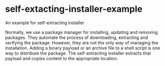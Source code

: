 # self-extacting-installer-example
An example for self-extracting installer

Normally, we use a package manager for installing, updating and removing packages. They automate the process of downloading, extracting and verifying the package. However, they are not the only way of managing the installation. Adding a binary payload or an archive file to a shell script is one way to distribute the package. The self-extracting installer extracts that payload and copies content to the appropriate location.
